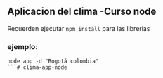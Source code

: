 ## Aplicacion del clima -Curso node

Recuerden ejecutar ```npm install``` para las librerias 

### ejemplo:
```
node app -d "Bogotá colombia"
```#   c l i m a - a p p - n o d e  
 